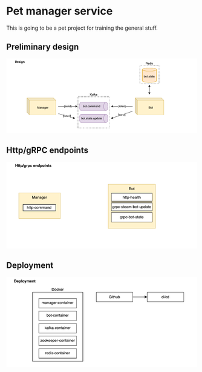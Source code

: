# Pet manager service

This is going to be a pet project for training the general stuff.

## Preliminary design
![source/img.png](source/design.png)

## Http/gRPC endpoints
![endpoints.png](source/endpoints.png)

## Deployment
![deployments.png](source/deployments.png)